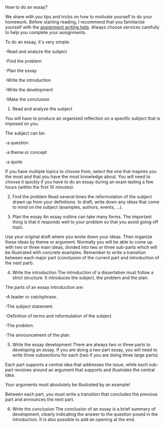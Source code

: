 How to do an essay?

We share with you tips and tricks on how to motivate yourself to do your homework. Before starting reading, I recommend that you familiarize yourself with the [assignment writing help](https://writingassignment.net). Always choose services carefully to help you complete your assignments.

To do an essay, it's very simple:

-Read and analyze the subject

-Find the problem

-Plan the essay

-Write the introduction

-Write the development

-Make the conclusion

1. Read and analyze the subject

You will have to produce an organized reflection on a specific subject that is imposed on you.

The subject can be:

-a question

-a theme or concept

-a quote

If you have multiple topics to choose from, select the one that inspires you the most and that you have the most knowledge about. You will need to choose it quickly if you have to do an essay during an exam lasting a few hours (within the first 10 minutes).

2. Find the problem
Read several times the reformulation of the subject drawn up from your definitions. In draft, write down any ideas that come to mind on the subject (examples, authors, events, ...).

3. Plan the essay
An essay outline can take many forms. The important thing is that it responds well to your problem so that you avoid going off topic.

Use your original draft where you wrote down your ideas.
Then organize these ideas by theme or argument.
Normally you will be able to come up with two or three main ideas, divided into two or three sub-parts which will be illustrated with concrete examples.
Remember to write a transition between each major part (conclusion of the current part and introduction of the next part).

4. Write the introduction
The introduction of a dissertation must follow a strict structure. It introduces the subject, the problem and the plan.

The parts of an essay introduction are:

-A leader or catchphrase.

-The subject statement.

-Definition of terms and reformulation of the subject.

-The problem.

-The announcement of the plan.

5. Write the essay development
There are always two or three parts to developing an essay. If you are doing a two part essay, you will need to write three subsections for each (two if you are doing three large parts).

Each part supports a central idea that addresses the issue, while each sub-part revolves around an argument that supports and illustrates the central idea.

Your arguments must absolutely be illustrated by an example!

Between each part, you must write a transition that concludes the previous part and announces the next part.

6. Write the conclusion
The conclusion of an essay is a brief summary of development, clearly indicating the answer to the question posed in the introduction. It is also possible to add an opening at the end.
